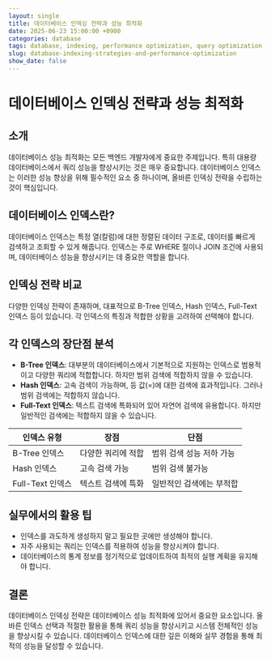 ```yaml
---
layout: single
title: 데이터베이스 인덱싱 전략과 성능 최적화
date: 2025-06-23 15:00:00 +0900
categories: database
tags: database, indexing, performance optimization, query optimization
slug: database-indexing-strategies-and-performance-optimization
show_date: false
---
```


# 데이터베이스 인덱싱 전략과 성능 최적화

## 소개

데이터베이스 성능 최적화는 모든 백엔드 개발자에게 중요한 주제입니다. 특히 대용량 데이터베이스에서 쿼리 성능을 향상시키는 것은 매우 중요합니다. 데이터베이스 인덱스는 이러한 성능 향상을 위해 필수적인 요소 중 하나이며, 올바른 인덱싱 전략을 수립하는 것이 핵심입니다.

## 데이터베이스 인덱스란?

데이터베이스 인덱스는 특정 열(칼럼)에 대한 정렬된 데이터 구조로, 데이터를 빠르게 검색하고 조회할 수 있게 해줍니다. 인덱스는 주로 WHERE 절이나 JOIN 조건에 사용되며, 데이터베이스 성능을 향상시키는 데 중요한 역할을 합니다.

## 인덱싱 전략 비교

다양한 인덱싱 전략이 존재하며, 대표적으로 B-Tree 인덱스, Hash 인덱스, Full-Text 인덱스 등이 있습니다. 각 인덱스의 특징과 적합한 상황을 고려하여 선택해야 합니다.

## 각 인덱스의 장단점 분석

- **B-Tree 인덱스**: 대부분의 데이터베이스에서 기본적으로 지원하는 인덱스로 범용적이고 다양한 쿼리에 적합합니다. 하지만 범위 검색에 적합하지 않을 수 있습니다.
- **Hash 인덱스**: 고속 검색이 가능하며, 등 값(=)에 대한 검색에 효과적입니다. 그러나 범위 검색에는 적합하지 않습니다.
- **Full-Text 인덱스**: 텍스트 검색에 특화되어 있어 자연어 검색에 유용합니다. 하지만 일반적인 검색에는 적합하지 않을 수 있습니다.

| 인덱스 유형     | 장점                        | 단점                           |
|------------------|-----------------------------|--------------------------------|
| B-Tree 인덱스    | 다양한 쿼리에 적합          | 범위 검색 성능 저하 가능       |
| Hash 인덱스      | 고속 검색 가능               | 범위 검색 불가능               |
| Full-Text 인덱스 | 텍스트 검색에 특화          | 일반적인 검색에는 부적합       |

## 실무에서의 활용 팁

- 인덱스를 과도하게 생성하지 말고 필요한 곳에만 생성해야 합니다.
- 자주 사용되는 쿼리는 인덱스를 적용하여 성능을 향상시켜야 합니다.
- 데이터베이스의 통계 정보를 정기적으로 업데이트하여 최적의 실행 계획을 유지해야 합니다.

## 결론

데이터베이스 인덱싱 전략은 데이터베이스 성능 최적화에 있어서 중요한 요소입니다. 올바른 인덱스 선택과 적절한 활용을 통해 쿼리 성능을 향상시키고 시스템 전체적인 성능을 향상시킬 수 있습니다. 데이터베이스 인덱스에 대한 깊은 이해와 실무 경험을 통해 최적의 성능을 달성할 수 있습니다.
